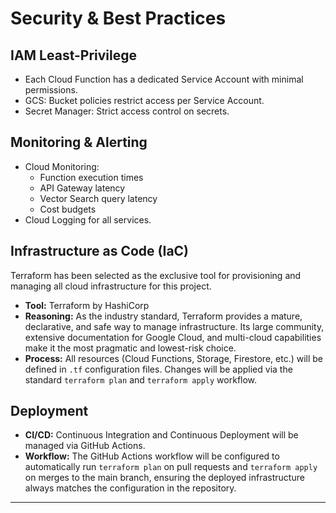 # Security & Best Practices

## IAM Least-Privilege
- Each Cloud Function has a dedicated Service Account with minimal permissions.
- GCS: Bucket policies restrict access per Service Account.
- Secret Manager: Strict access control on secrets.

## Monitoring & Alerting
- Cloud Monitoring:
  - Function execution times
  - API Gateway latency
  - Vector Search query latency
  - Cost budgets
- Cloud Logging for all services.

## Infrastructure as Code (IaC)

Terraform has been selected as the exclusive tool for provisioning and managing all cloud infrastructure for this project.

- **Tool:** Terraform by HashiCorp
- **Reasoning:** As the industry standard, Terraform provides a mature, declarative, and safe way to manage infrastructure. Its large community, extensive documentation for Google Cloud, and multi-cloud capabilities make it the most pragmatic and lowest-risk choice.
- **Process:** All resources (Cloud Functions, Storage, Firestore, etc.) will be defined in `.tf` configuration files. Changes will be applied via the standard `terraform plan` and `terraform apply` workflow.

## Deployment

- **CI/CD:** Continuous Integration and Continuous Deployment will be managed via GitHub Actions.
- **Workflow:** The GitHub Actions workflow will be configured to automatically run `terraform plan` on pull requests and `terraform apply` on merges to the main branch, ensuring the deployed infrastructure always matches the configuration in the repository.

---